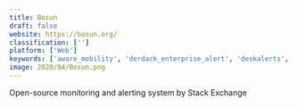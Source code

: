 ```yaml
---
title: Bosun
draft: false 
website: https://bosun.org/
classification: ['']
platform: ['Web']
keywords: ['aware_mobility', 'derdack_enterprise_alert', 'deskalerts', 'firetail', 'icinga', 'jostle', 'lanstate', 'onpage', 'one_call_now', 'onsolve_mir3', 'pushradar', 'simply_wall_street', 'text_alerts']
image: 2020/04/Bosun.png
---
```

Open-source monitoring and alerting system by Stack Exchange